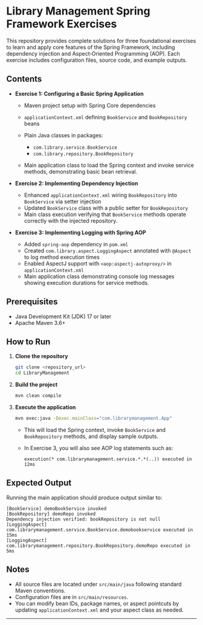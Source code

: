 # Library Management Spring Framework Exercises

This repository provides complete solutions for three foundational exercises to learn and apply core features of the Spring Framework, including dependency injection and Aspect‑Oriented Programming (AOP). Each exercise includes configuration files, source code, and example outputs.

## Contents

* **Exercise 1: Configuring a Basic Spring Application**

  * Maven project setup with Spring Core dependencies
  * `applicationContext.xml` defining `BookService` and `BookRepository` beans
  * Plain Java classes in packages:

    * `com.library.service.BookService`
    * `com.library.repository.BookRepository`
  * Main application class to load the Spring context and invoke service methods, demonstrating basic bean retrieval.

* **Exercise 2: Implementing Dependency Injection**

  * Enhanced `applicationContext.xml` wiring `BookRepository` into `BookService` via setter injection
  * Updated `BookService` class with a public setter for `BookRepository`
  * Main class execution verifying that `BookService` methods operate correctly with the injected repository.

* **Exercise 3: Implementing Logging with Spring AOP**

  * Added `spring-aop` dependency in `pom.xml`
  * Created `com.library.aspect.LoggingAspect` annotated with `@Aspect` to log method execution times
  * Enabled AspectJ support with `<aop:aspectj-autoproxy/>` in `applicationContext.xml`
  * Main application class demonstrating console log messages showing execution durations for service methods.

## Prerequisites

* Java Development Kit (JDK) 17 or later
* Apache Maven 3.6+

## How to Run

1. **Clone the repository**

   ```bash
   git clone <repository_url>
   cd LibraryManagement
   ```

2. **Build the project**

   ```bash
   mvn clean compile
   ```

3. **Execute the application**

   ```bash
   mvn exec:java -Dexec.mainClass="com.librarymanagement.App"
   ```

   * This will load the Spring context, invoke `BookService` and `BookRepository` methods, and display sample outputs.
   * In Exercise 3, you will also see AOP log statements such as:

     ```text
     execution(* com.librarymanagement.service.*.*(..)) executed in 12ms
     ```

## Expected Output

Running the main application should produce output similar to:

```text
[BookService] demoBookService invoked
[BookRepository] demoRepo invoked
Dependency injection verified: bookRepository is not null
[LoggingAspect] com.librarymanagement.service.BookService.demobookservice executed in 15ms
[LoggingAspect] com.librarymanagement.repository.BookRepository.demoRepo executed in 5ms
```

## Notes

* All source files are located under `src/main/java` following standard Maven conventions.
* Configuration files are in `src/main/resources`.
* You can modify bean IDs, package names, or aspect pointcuts by updating `applicationContext.xml` and your aspect class as needed.

---
